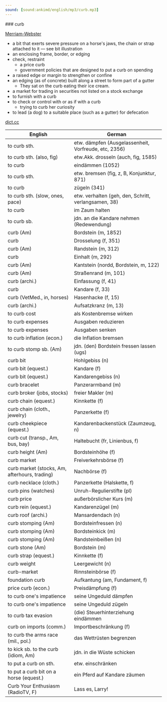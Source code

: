 ```yaml
---
sound: [sound:ankimd/english/mp3/curb.mp3]
---
```


\### curb

[Merriam-Webster](https://www.merriam-webster.com/dictionary/curb)

- a bit that exerts severe pressure on a horse's jaws, the chain or strap attached to it — see bit illustration
- an enclosing frame, border, or edging
- check, restraint
    - a price curb
    - government policies that are designed to put a curb on spending
- a raised edge or margin to strengthen or confine
- an edging (as of concrete) built along a street to form part of a gutter
    - They sat on the curb eating their ice cream.
- a market for trading in securities not listed on a stock exchange
- to furnish with a curb
- to check or control with or as if with a curb
    - trying to curb her curiosity
- to lead (a dog) to a suitable place (such as a gutter) for defecation

[dict.cc](https://www.dict.cc/curb)

| English        | German       |
| -------------- | ------------ |
| to curb sth. | etw. dämpfen (Ausgelassenheit, Vorfreude, etc, 2356) |
| to curb sth. (also, fig) | etw.Akk. drosseln (auch, fig, 1585) |
| to curb | eindämmen (1052) |
| to curb sth. | etw. bremsen (fig, z, B, Konjunktur, 871) |
| to curb | zügeln (341) |
| to curb sth. (slow, ones, pace) | etw. verhalten (geh, den, Schritt, verlangsamen, 38) |
| to curb | im Zaum halten |
| to curb sb. | jdn. an die Kandare nehmen (Redewendung) |
| curb (Am) | Bordstein (m, 1852) |
| curb | Drosselung (f, 351) |
| curb (Am) | Randstein (m, 312) |
| curb | Einhalt (m, 292) |
| curb (Am) | Kantstein (nordd, Bordstein, m, 122) |
| curb (Am) | Straßenrand (m, 101) |
| curb (archi.) | Einfassung (f, 41) |
| curb | Kandare (f, 33) |
| curb (VetMed., in, horses) | Hasenhacke (f, 15) |
| curb (archi.) | Aufsatzkranz (m, 13) |
| to curb cost | als Kostenbremse wirken |
| to curb expenses | Ausgaben reduzieren |
| to curb expenses | Ausgaben senken |
| to curb inflation (econ.) | die Inflation bremsen |
| to curb stomp sb. (Am) | jdn. (den) Bordstein fressen lassen (ugs) |
| curb bit | Hohlgebiss (n) |
| curb bit (equest.) | Kandare (f) |
| curb bit (equest.) | Kandarengebiss (n) |
| curb bracelet | Panzerarmband (m) |
| curb broker (jobs, stocks) | freier Makler (m) |
| curb chain (equest.) | Kinnkette (f) |
| curb chain (cloth., jewelry) | Panzerkette (f) |
| curb cheekpiece (equest.) | Kandarenbackenstück (Zaumzeug, n) |
| curb cut (transp., Am, bus, bay) | Haltebucht (fr, Linienbus, f) |
| curb height (Am) | Bordsteinhöhe (f) |
| curb market | Freiverkehrsbörse (f) |
| curb market (stocks, Am, afterhours, trading) | Nachbörse (f) |
| curb necklace (cloth.) | Panzerkette (Halskette, f) |
| curb pins (watches) | Unruh-Regulierstifte (pl) |
| curb price | außerbörslicher Kurs (m) |
| curb rein (equest.) | Kandarenzügel (m) |
| curb roof (archi.) | Mansardendach (n) |
| curb stomping (Am) | Bordsteinfressen (n) |
| curb stomping (Am) | Bordsteinkick (m) |
| curb stomping (Am) | Randsteinbeißen (n) |
| curb stone (Am) | Bordstein (m) |
| curb strap (equest.) | Kinnkette (f) |
| curb weight | Leergewicht (n) |
| curb-market | Rinnsteinbörse (f) |
| foundation curb | Aufkantung (am, Fundament, f) |
| price curb (econ.) | Preisdämpfung (f) |
| to curb one's impatience | seine Ungeduld dämpfen |
| to curb one's impatience | seine Ungeduld zügeln |
| to curb tax evasion | (die) Steuerhinterziehung eindämmen |
| curb on imports (comm.) | Importbeschränkung (f) |
| to curb the arms race (mil., pol.) | das Wettrüsten begrenzen |
| to kick sb. to the curb (idiom, Am) | jdn. in die Wüste schicken |
| to put a curb on sth. | etw. einschränken |
| to put a curb bit on a horse (equest.) | ein Pferd auf Kandare zäumen |
| Curb Your Enthusiasm (RadioTV, F) | Lass es, Larry! |
